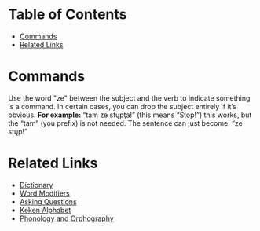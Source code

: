 # Table of Contents
- [Commands](#commands)
- [Related Links](#related-links)

# Commands
Use the word "ze" between the subject and the verb to indicate something is a command. In certain cases, you can drop the subject entirely if it’s obvious.
**For example:**
“tam ze stųpţa!” (this means “Stop!”)
this works, but the “tam” (you prefix) is not needed. The sentence can just become:
“ze stųp!”

# Related Links
- [Dictionary](dictionary.md)
- [Word Modifiers](word_modifiers.md)
- [Asking Questions](asking_questions.md)
- [Keken Alphabet](keken_alphabet.md)
- [Phonology and Orphography](phonology_and_orthography.md)